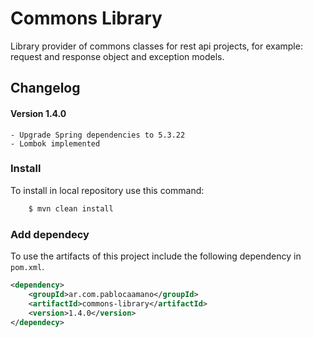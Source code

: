 # Commons Library

Library provider of commons classes for rest api projects, for example: request and response object and exception models.

## Changelog

#### Version 1.4.0
    - Upgrade Spring dependencies to 5.3.22
    - Lombok implemented



### Install

To install in local repository use this command:

```bash
    $ mvn clean install
```


### Add dependecy

To use the artifacts of this project include the following dependency in `pom.xml`.

```xml
<dependency>
    <groupId>ar.com.pablocaamano</groupId>
    <artifactId>commons-library</artifactId>
    <version>1.4.0</version>
</dependecy>
```